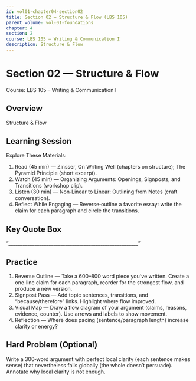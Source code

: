 ```yaml
---
id: vol01-chapter04-section02
title: Section 02 — Structure & Flow (LBS 105)
parent_volume: vol-01-foundations
chapter: 4
section: 2
course: LBS 105 – Writing & Communication I
description: Structure & Flow
---
```



# Section 02 — Structure & Flow
Course: LBS 105 – Writing & Communication I

## Overview
Structure & Flow


## Learning Session
Explore These Materials:
1. Read (45 min) — Zinsser, On Writing Well (chapters on structure); The Pyramid Principle (short excerpt).  
2. Watch (45 min) — Organizing Arguments: Openings, Signposts, and Transitions (workshop clip).  
3. Listen (30 min) — Non‑Linear to Linear: Outlining from Notes (craft conversation).  
4. Reflect While Engaging — Reverse‑outline a favorite essay: write the claim for each paragraph and circle the transitions.

## Key Quote Box
“_______________________________________________________”

## Practice
1. Reverse Outline — Take a 600–800 word piece you’ve written. Create a one‑line claim for each paragraph, reorder for the strongest flow, and produce a new version.  
2. Signpost Pass — Add topic sentences, transitions, and “because/therefore” links. Highlight where flow improved.  
3. Visual Map — Draw a flow diagram of your argument (claims, reasons, evidence, counter). Use arrows and labels to show movement.  
4. Reflection — Where does pacing (sentence/paragraph length) increase clarity or energy?

## Hard Problem (Optional)
Write a 300‑word argument with perfect local clarity (each sentence makes sense) that nevertheless fails globally (the whole doesn’t persuade). Annotate why local clarity is not enough.
